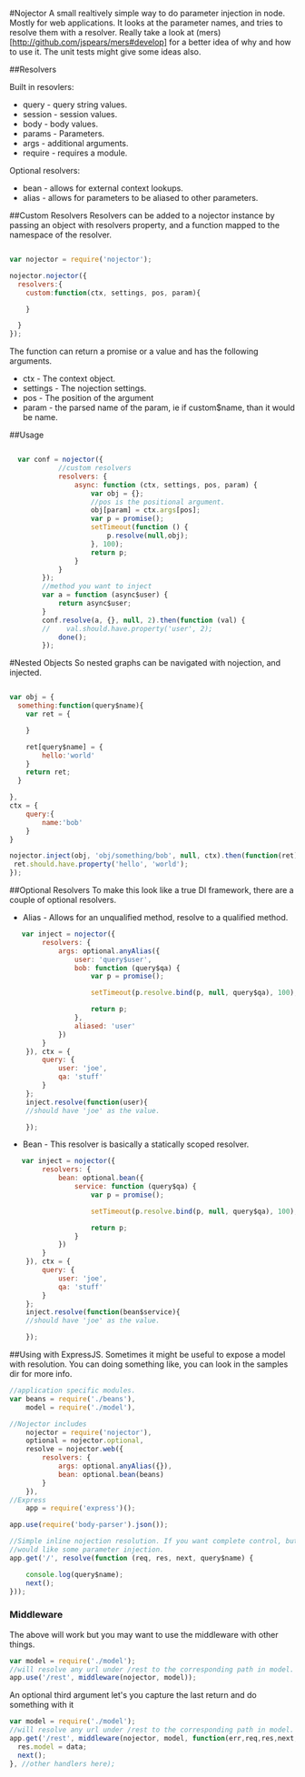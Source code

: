 #Nojector
A small realtively simple way to do parameter injection in node. Mostly for
web applications.  It looks at the parameter names, and tries to resolve them
with a resolver.  Really take a look at (mers)[http://github.com/jspears/mers#develop] for
a better idea of why and how to use it.  The unit tests might give some ideas also.


##Resolvers

Built in resovlers:
* query - query string values.
* session - session values.
* body - body values.
* params - Parameters.
* args - additional arguments.
* require - requires a module.

Optional resolvers:
* bean - allows for external context lookups.
* alias - allows for parameters to be aliased to other parameters.

##Custom Resolvers
Resolvers can be added to a nojector instance by passing an object with resolvers property, and a function mapped to
the namespace of the resolver.

```javascript

var nojector = require('nojector');

nojector.nojector({
  resolvers:{
    custom:function(ctx, settings, pos, param){

    }

  }
});


```

The function can return a promise or a value and has the following arguments.

* ctx - The context object.
* settings - The nojection settings.
* pos - The position of the argument
* param - the parsed name of the param, ie if custom$name, than it would be name.





##Usage


```javascript

  var conf = nojector({
            //custom resolvers
            resolvers: {
                async: function (ctx, settings, pos, param) {
                    var obj = {};
                    //pos is the positional argument.
                    obj[param] = ctx.args[pos];
                    var p = promise();
                    setTimeout(function () {
                        p.resolve(null,obj);
                    }, 100);
                    return p;
                }
            }
        });
        //method you want to inject
        var a = function (async$user) {
            return async$user;
        }
        conf.resolve(a, {}, null, 2).then(function (val) {
        //    val.should.have.property('user', 2);
            done();
        });
```

#Nested Objects
So nested graphs can be navigated with nojection, and injected.

```javascript

var obj = {
  something:function(query$name){
    var ret = {

    }

    ret[query$name] = {
        hello:'world'
    }
    return ret;
  }

},
ctx = {
    query:{
        name:'bob'
    }
}

nojector.inject(obj, 'obj/something/bob', null, ctx).then(function(ret){
 ret.should.have.property('hello', 'world');
});
```

##Optional Resolvers
To make this look like a true DI framework, there are a couple of optional resolvers.

* Alias - Allows for an unqualified method, resolve to a qualified method.

```javascript
   var inject = nojector({
        resolvers: {
            args: optional.anyAlias({
                user: 'query$user',
                bob: function (query$qa) {
                    var p = promise();

                    setTimeout(p.resolve.bind(p, null, query$qa), 100);

                    return p;
                },
                aliased: 'user'
            })
        }
    }), ctx = {
        query: {
            user: 'joe',
            qa: 'stuff'
        }
    };
    inject.resolve(function(user){
    //should have 'joe' as the value.

    });

```

* Bean - This resolver is basically a statically scoped resolver.

```javascript
   var inject = nojector({
        resolvers: {
            bean: optional.bean({
                service: function (query$qa) {
                    var p = promise();

                    setTimeout(p.resolve.bind(p, null, query$qa), 100);

                    return p;
                }
            })
        }
    }), ctx = {
        query: {
            user: 'joe',
            qa: 'stuff'
        }
    };
    inject.resolve(function(bean$service){
    //should have 'joe' as the value.

    });

```

##Using with ExpressJS.
Sometimes it might be useful to expose a model with resolution.
You can doing something like, you can look in the samples dir for more info.

```javascript
//application specific modules.
var beans = require('./beans'),
    model = require('./model'),

//Nojector includes
    nojector = require('nojector'),
    optional = nojector.optional,
    resolve = nojector.web({
        resolvers: {
            args: optional.anyAlias({}),
            bean: optional.bean(beans)
        }
    }),
//Express
    app = require('express')();

app.use(require('body-parser').json());

//Simple inline nojection resolution. If you want complete control, but
//would like some parameter injection.
app.get('/', resolve(function (req, res, next, query$name) {

    console.log(query$name);
    next();
}));

```


### Middleware
The above will work but you  may want to use the middleware with other things.
```javascript
var model = require('./model');
//will resolve any url under /rest to the corresponding path in model.
app.use('/rest', middleware(nojector, model));

```

An optional third argument let's you capture the last return and do something with it
```javascript
var model = require('./model');
//will resolve any url under /rest to the corresponding path in model.
app.get('/rest', middleware(nojector, model, function(err,req,res,next, data){
  res.model = data;
  next();
}, //other handlers here);

```

